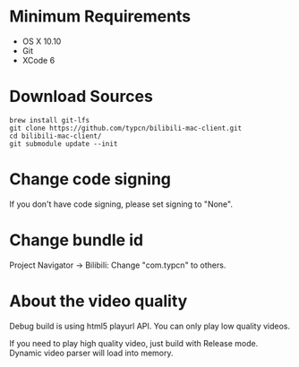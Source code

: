 # Minimum Requirements

* OS X 10.10
* Git
* XCode 6

# Download Sources

	brew install git-lfs
	git clone https://github.com/typcn/bilibili-mac-client.git
	cd bilibili-mac-client/
	git submodule update --init

# Change code signing

If you don't have code signing, please set signing to "None".

# Change bundle id

Project Navigator -> Bilibili: Change "com.typcn" to others.

# About the video quality

Debug build is using html5 playurl API. You can only play low quality videos.

If you need to play high quality video, just build with Release mode. Dynamic video parser will load into memory.
